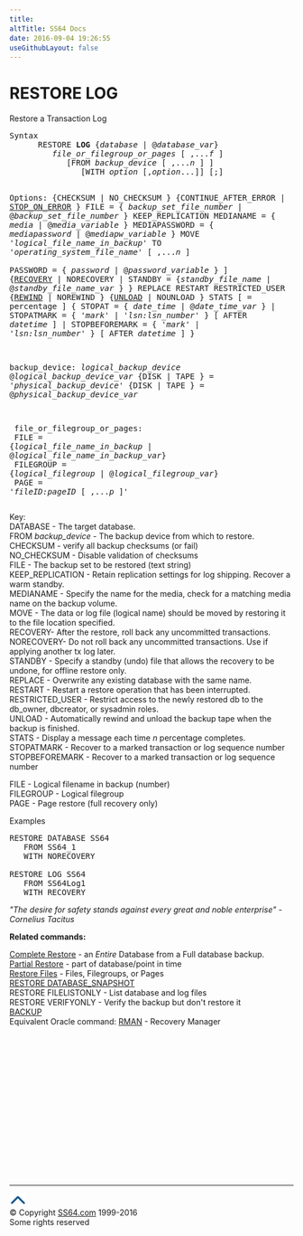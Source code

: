 ```yaml
---
title:
altTitle: SS64 Docs
date: 2016-09-04 19:26:55
useGithubLayout: false
---
```

<!-- #BeginLibraryItem "/Library/head_sql.lbi" --><!-- #EndLibraryItem --><h1>RESTORE LOG </h1>
<p>Restore  a Transaction Log</p>
<pre>Syntax
      RESTORE <b>LOG</b> {<i>database</i> | @<i>database_var</i>} 
         <i>file_or_filegroup_or_pages</i> [ ,...<i>f</i> ]
            [FROM <i>backup_device</i> [ ,...<i>n</i> ] ]
               [WITH <i>option</i> [,<i>option</i>...]] [;]

   Options:
      {CHECKSUM | NO_CHECKSUM } 
      {CONTINUE_AFTER_ERROR | <u>STOP_ON_ERROR</u> } 
      FILE = { <i>backup_set_file_number</i> | @<i>backup_set_file_number</i> } 
      KEEP_REPLICATION
      MEDIANAME = { <i>media</i> | @<i>media_variable</i> } 
      MEDIAPASSWORD = { <i>mediapassword</i> | @<i>mediapw_variable</i> } 
      MOVE '<i>logical_file_name_in_backup</i>' TO '<i>operating_system_file_name</i>'   [ ,...<i>n</i> ]  
      PASSWORD = { <i>password</i> | @<i>password_variable</i> } ] 
      {<u>RECOVERY</u> | NORECOVERY | STANDBY = 
          {<i>standby_file_name</i> | @<i>standby_file_name_var</i> }  } 
      REPLACE 
      RESTART 
      RESTRICTED_USER 
      {<u>REWIND</u> | NOREWIND } 
      {<u>UNLOAD</u> | NOUNLOAD } 
      STATS [ = percentage ] 
      { STOPAT = { <i>date_time</i> | @<i>date_time_var</i> } 
      | STOPATMARK = { '<i>mark</i>' | '<i>lsn:lsn_number</i>' }  [ AFTER <i>datetime</i> ] 
      | STOPBEFOREMARK = { '<i>mark</i>' | '<i>lsn:lsn_number</i>' }  [ AFTER <i>datetime</i> ] 
      } 

   backup_device:
      <i>logical_backup_device</i>
      @<i>logical_backup_device_var</i>
      {DISK | TAPE } = '<i>physical_backup_device</i>'
      {DISK | TAPE } = @<i>physical_backup_device_var

</i>   file_or_filegroup_or_pages: <br>      FILE = {<i>logical_file_name_in_backup</i> | @<i>logical_file_name_in_backup_var</i>}<br>      FILEGROUP = {<i>logical_filegroup</i> | @<i>logical_filegroup_var</i>}<br>      PAGE = '<i>fileID:pageID</i> [ ,...<i>p</i> ]'</pre>
<p>  Key:<br>
  DATABASE - The target database.<br>
FROM <i>backup_device</i> - The backup device from which to restore.<br>
CHECKSUM - verify all backup checksums (or fail)<br>
NO_CHECKSUM - Disable validation of checksums<br>
FILE - The backup set to be restored (text string) <br>
KEEP_REPLICATION - Retain replication settings for log shipping. Recover a warm standby.<br>
MEDIANAME - Specify the name for the media, check for a matching media name on the backup volume.<br>
MOVE - The data or log file (logical name) should be moved by restoring it to the file location specified.<br>
RECOVERY- After the restore, roll back any uncommitted transactions.<br>
NORECOVERY- Do not roll back any uncommitted transactions. Use if applying another tx log later.<br>
STANDBY - Specify a standby (undo) file that allows the recovery to be undone, for offline restore only.<br>
REPLACE - Overwrite any existing database with the same name.<br>
RESTART - Restart a restore operation that has been interrupted.<br>
RESTRICTED_USER - Restrict access to the newly restored db to the db_owner, dbcreator, or sysadmin roles.<br>
UNLOAD - Automatically rewind and unload the backup tape when the backup is finished.<br>
STATS - Display a message each time <i>n</i> percentage completes.<br>
STOPATMARK - Recover to a marked transaction or log sequence number<br>
STOPBEFOREMARK - Recover to a marked transaction or log sequence number</p>
<p>FILE - Logical filename in backup (number) <br>
  FILEGROUP - Logical filegroup <br>
PAGE - Page restore (full recovery only)</p>
<p>Examples</p>
<pre>RESTORE DATABASE SS64<br>   FROM SS64_1<br>   WITH NORECOVERY
<br>RESTORE LOG SS64<br>   FROM SS64Log1<br>   WITH RECOVERY</pre>
<p><i>"The desire for safety stands against every great and noble enterprise" - Cornelius Tacitus </i></p>
<p><b>Related commands:</b></p>
<p>   <a href="restore_full.html">Complete Restore</a> - an <i>Entire</i> Database from a Full database backup. <a href="restore_partial.html"><br>
  Partial Restore</a> - part of database/point in time <a href="restore_files.html"><br>
Restore Files</a> - Files, Filegroups, or Pages<br>
<a href="restore_snap.html">RESTORE DATABASE_SNAPSHOT</a> <br>
  RESTORE FILELISTONLY - List  database and log files<br>
  RESTORE VERIFYONLY  - Verify the backup but don't restore it<br>
  <a href="backup.html">BACKUP</a>  <br>
Equivalent Oracle command:  <a href="../ora/rman.html">RMAN</a> - Recovery Manager  </p><!-- #BeginLibraryItem "/Library/foot_sql.lbi" --><p>
<!-- ss64-sql -->
<ins class="adsbygoogle" style="display:inline-block;width:300px;height:250px" data-ad-client="ca-pub-6140977852749469" data-ad-slot="6953563613"></ins>
<script>
(adsbygoogle = window.adsbygoogle || []).push({});
</script></p>
<hr>
<div id="bl" class="footer"><a href="restore_logs.html#"><img src="../images/top.png" width="30" height="22" alt="Back to the Top"></a></div>
<div id="br" class="footer, tagline">© Copyright <a href="http://ss64.com/">SS64.com</a> 1999-2016<br>
Some rights reserved</div><!-- #EndLibraryItem -->

